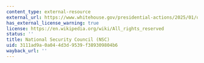 ```yaml
---
content_type: external-resource
external_url: https://www.whitehouse.gov/presidential-actions/2025/01/organization-of-the-national-security-council-and-subcommittees/
has_external_license_warning: true
license: https://en.wikipedia.org/wiki/All_rights_reserved
status: ''
title: National Security Council (NSC)
uid: 3111ad9a-0a04-4d3d-9539-f389309804b6
wayback_url: ''
---
```

